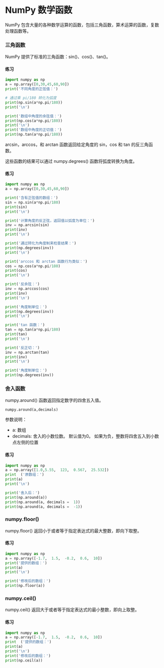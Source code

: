 # NumPy 数学函数

NumPy 包含大量的各种数学运算的函数，包括三角函数，算术运算的函数，复数处理函数等。

### 三角函数

NumPy 提供了标准的三角函数：sin()、cos()、tan()。

#### 练习
```python
import numpy as np  
a = np.array([0,30,45,60,90]) 
print('不同角度的正弦值：') 

# 通过乘 pi/180 转化为弧度   
print(np.sin(a*np.pi/180)) 
print('\n') 

print('数组中角度的余弦值：') 
print(np.cos(a*np.pi/180)) 
print('\n') 
print('数组中角度的正切值：') 
print(np.tan(a*np.pi/180))
```

arcsin，arccos，和 arctan 函数返回给定角度的 sin，cos 和 tan 的反三角函数。

这些函数的结果可以通过 numpy.degrees() 函数将弧度转换为角度。

#### 练习
```python
import numpy as np  
a = np.array([0,30,45,60,90])   

print('含有正弦值的数组：') 
sin = np.sin(a*np.pi/180)   
print(sin) 
print('\n') 

print('计算角度的反正弦，返回值以弧度为单位：') 
inv = np.arcsin(sin)   
print(inv) 
print('\n') 

print('通过转化为角度制来检查结果：') 
print(np.degrees(inv)) 
print('\n') 

print('arccos 和 arctan 函数行为类似：') 
cos = np.cos(a*np.pi/180)   
print(cos) 
print('\n') 

print('反余弦：') 
inv = np.arccos(cos)   
print(inv) 
print('\n') 

print('角度制单位：') 
print(np.degrees(inv)) 
print('\n') 

print('tan 函数：') 
tan = np.tan(a*np.pi/180)   
print(tan) 
print('\n') 

print('反正切：') 
inv = np.arctan(tan)   
print(inv) 
print('\n') 

print('角度制单位：') 
print(np.degrees(inv))
```

### 舍入函数

numpy.around() 函数返回指定数字的四舍五入值。

```
numpy.around(a,decimals)
```

参数说明：

- a: 数组
- decimals: 舍入的小数位数。 默认值为0。 如果为负，整数将四舍五入到小数点左侧的位置

#### 练习
```python
import numpy as np  
a = np.array([1.0,5.55,  123,  0.567,  25.532])   
print  ('原数组：') 
print(a) 
print('\n') 

print('舍入后：') 
print(np.around(a)) 
print(np.around(a, decimals =  1)) 
print(np.around(a, decimals =  -1))
```


### numpy.floor()

numpy.floor() 返回小于或者等于指定表达式的最大整数，即向下取整。

#### 练习
```python
import numpy as np  
a = np.array([-1.7,  1.5,  -0.2,  0.6,  10]) 
print('提供的数组：') 
print(a) 
print('\n') 

print('修改后的数组：') 
print(np.floor(a))
```

### numpy.ceil()

numpy.ceil() 返回大于或者等于指定表达式的最小整数，即向上取整。

#### 练习
```python
import numpy as np  
a = np.array([-1.7,  1.5,  -0.2,  0.6,  10])   
print  ('提供的数组：') 
print(a) 
print('\n') 
print('修改后的数组：') 
print(np.ceil(a))
```